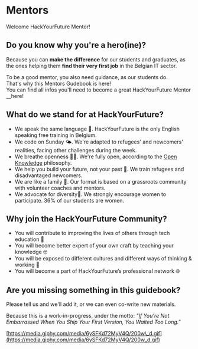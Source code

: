 # Mentors

Welcome HackYourFuture Mentor!

## **Do you know why you're a hero\(ine\)?**

Because you can **make the difference** for our students and graduates, as the ones helping them **find their very first job** in the Belgian IT sector.

To be a good mentor, you also need guidance, as our students do.  
That's why this Mentors Gudebook is here!  
You can find all infos you'll need to become a great HackYourFuture Mentor \_\_here!

## What do we stand for at HackYourFuture?

* We speak the same language 💬. HackYourFuture is the only English speaking free training in Belgium. 
* We code on Sunday 🌤. We're adapted to refugees' and newcomers' realities, facing other challenges during the week.
* We breathe openness 👐🏼. We're fully open, according to the [Open Knowledge](http://be.okfn.org/) philosophy.
* We help you build your future, not your past 🚀. We train refugees and disadvantaged newcomers.
* We are like a family 🧡. Our format is based on a grassroots community with volunteer coaches and mentors.
* We advocate for diversity🧕. We strongly encourage women to participate. 36% of our students are women.

## Why join the HackYourFuture Community?

* You will contribute to improving the lives of others through tech education 🚀
* You will become better expert of your own craft by teaching your knowledge 🤓
* You will be exposed to different cultures and different ways of thinking & working 👐
* You will become a part of HackYourFuture’s professional network 🌐

## **Are you missing something in this guidebook?**

Please tell us and we'll add it, or we can even co-write new materials.

Because this is a work-in-progress, under the motto: _"If You're Not Embarrassed When You Ship Your First Version, You Waited Too Long."_

[https://media.giphy.com/media/6ySFKd72MyV4Q/200w\_d.gif](https://media.giphy.com/media/6ySFKd72MyV4Q/200w_d.gif)

